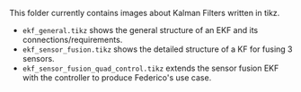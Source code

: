 This folder currently contains images about Kalman Filters written in tikz.

* `ekf_general.tikz` shows the general structure of an EKF and its connections/requirements.
* `ekf_sensor_fusion.tikz` shows the detailed structure of a KF for fusing 3 sensors.
* `ekf_sensor_fusion_quad_control.tikz` extends the sensor fusion EKF with the controller to produce Federico's use case.